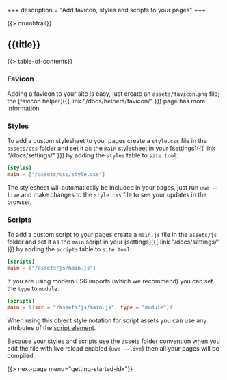 +++
description = "Add favicon, styles and scripts to your pages"
+++

{{> crumbtrail}}

## {{title}}

{{> table-of-contents}}

### Favicon

Adding a favicon to your site is easy, just create an `assets/favicon.png` file; the [favicon helper]({{ link "/docs/helpers/favicon/" }}) page has more information.

### Styles

To add a custom stylesheet to your pages create a `style.css` file in the `assets/css` folder and set it as the `main` stylesheet in your [settings]({{ link "/docs/settings/" }}) by adding the `styles` table to `site.toml`:

```toml
[styles]
main = ["/assets/css/style.css"]
```

The stylesheet will automatically be included in your pages, just run `uwe --live` and make changes to the `style.css` file to see your updates in the browser.

### Scripts

To add a custom script to your pages create a `main.js` file in the `assets/js` folder and set it as the `main` script in your [settings]({{ link "/docs/settings/" }}) by adding the `scripts` table to `site.toml`:

```toml
[scripts]
main = ["/assets/js/main.js"]
```

If you are using modern ES6 imports (which we recommend) you can set the `type` to `module`:

```toml
[scripts]
main = [{src = "/assets/js/main.js", type = "module"}]
```

When using this object style notation for script assets you can use any attributes of the [script element][].

<!-- TODO: make this a note -->

Because your styles and scripts use the assets folder convention when you edit the file with live reload enabled (`uwe --live`) then all your pages will be compiled.

{{> next-page menu="getting-started-idx"}}

[script element]: https://developer.mozilla.org/en-US/docs/Web/HTML/Element/script
